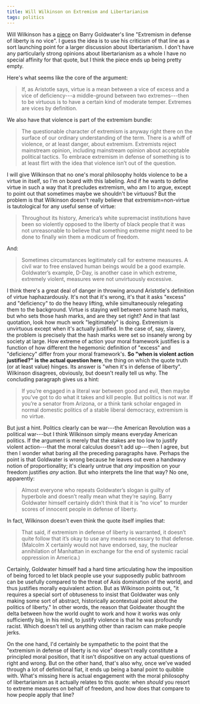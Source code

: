 ```yaml
---
title: Will Wilkinson on Extremism and Libertarianism
tags: politics
---
```


Will Wilkinson has a [piece](https://novirtue.org/on-the-saying-that-extremism-in-defense-of-liberty-is-no-vice/) on Barry Goldwater's line "Extremism in defense of liberty is no vice". I guess the idea is to use his criticism of that line as a sort launching point for a larger discussion about libertarianism. I don't have any particularly strong opinions about libertarianism as a whole I have no special affinity for that quote, but I think the piece ends up being pretty empty.

Here's what seems like the core of the argument:

> If, as Aristotle says, virtue is a mean between a vice of excess and a vice of deficiency---a middle-ground between two extremes---then to be virtuous is to have a certain kind of moderate temper. Extremes are vices by definition.

We also have that violence is part of the extremism bundle:

>  The questionable character of extremism is anyway right there on the surface of our ordinary understanding of the term. There is a whiff of violence, or at least danger, about extremism. Extremists reject mainstream opinion, including mainstream opinion about acceptable political tactics. To embrace extremism in defense of something is to at least flirt with the idea that violence isn’t out of the question.

I will give Wilkinson that no one's moral philosophy holds violence to be a virtue in itself, so I'm on board with this labeling. And if he wants to define virtue in such a way that it precludes extremism, who am I to argue, except to point out that sometimes maybe we shouldn't be virtuous? But the problem is that Wilkinson doesn't really believe that extremism=non-virtue is tautological for any useful sense of virtue:

> Throughout its history, America’s white supremacist institutions have been so violently opposed to the liberty of black people that it was not unreasonable to believe that something extreme might need to be done to finally win them a modicum of freedom.

And:

> Sometimes circumstances legitimately call for extreme measures. A civil war to free enslaved human beings would be a good example. Goldwater’s example, D-Day, is another case in which extreme, extremely violent, measures were not unvirtuously excessive.

I think there's a great deal of danger in throwing around Aristotle's definition of virtue haphazardously. It's not that it's wrong, it's that it asks "excess" and "deficiency" to do the heavy lifting, while simultaneously relegating them to the background. Virtue is staying well between some hash marks, but who sets those hash marks, and are they set right? And in that last quotation, look how much work "legitimately" is doing. Extremism is unvirtuous except when it's actually justified. In the case of, say, slavery, the problem is precisely that the hash marks were set so insanely wrong by society at large. How extreme of action your moral framework justifies is a function of how different the hegemonic definition of "excess" and "deficiency" differ from your moral framework's. **So "when is violent action justified?" is the actual question here**, the thing on which the quote truth (or at least value) hinges. Its answer is "when it's in defense of liberty". Wilkinson disagrees, obviously, but doesn't really tell us why. The concluding paragraph gives us a hint:

>  If you’re engaged in a literal war between good and evil, then maybe you’ve got to do what it takes and kill people. But politics is not war. If you’re a senator from Arizona, or a think tank scholar engaged in normal domestic politics of a stable liberal democracy, extremism is no virtue.

But just a hint. Politics clearly can be war---the American Revolution was a political war---but I think Wilkinson simply means everyday American politics. If the argument is merely that the stakes are too low to justify violent action---that the moral calculus doesn't add up---then I agree, but then I wonder what baring all the preceding paragraphs have. Perhaps the point is that Goldwater is wrong because he leaves out even a handwavy notion of proportionality; it's clearly untrue that *any* imposition on your freedom justifies *any* action. But who interprets the line that way? No one, apparently:

> Almost everyone who repeats Goldwater’s slogan is guilty of hyperbole and doesn’t really mean what they’re saying. Barry Goldwater himself certainly didn’t think that it is “no vice” to murder scores of innocent people in defense of liberty.

In fact, Wilkinson doesn't even think the quote itself implies that:

> That said, if extremism in defense of liberty is warranted, it doesn’t quite follow that it’s okay to use any means necessary to that defense. (Malcolm X certainly would not have endorsed, say, the nuclear annihilation of Manhattan in exchange for the end of systemic racial oppression in America.)

Certainly, Goldwater himself had a hard time articulating how the imposition of being forced to let black people use your supposedly public bathroom can be usefully compared to the threat of Axis domination of the world, and thus justifies morally equivalent action. But as Wilkinson points out, "it requires a special sort of obtuseness to insist that Goldwater was only making some sort of abstract, historically acontextual point about the politics of liberty." In other words, the reason that Goldwater thought the delta between how the world ought to work and how it works was only sufficiently big, in his mind, to justify violence is that he was profoundly racist. Which doesn't tell us anything other than racism can make people jerks.

On the one hand, I'd certainly be sympathetic to the point that the "extremism in defense of liberty is no vice" doesn't really constitute a principled moral position, that it isn't dispositive on any actual questions of right and wrong. But on the other hand, that's also why, once we've waded through a lot of definitional fiat, it ends up being a banal point to quibble with. What's missing here is actual engagement with the moral philosophy of libertarianism as it actually relates to this quote: when *should* you resort to extreme measures on behalf of freedom, and how does that compare to how people apply that line?

